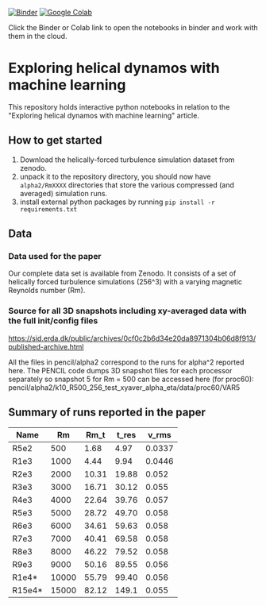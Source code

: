 [![Binder][binder-badge]][binder-url]
[![Google Colab][colab-badge]][colab-url]

[binder-badge]: https://mybinder.org/badge.svg
[binder-url]: https://mybinder.org/v2/gh/fnauman/ML_alpha2/master
[colab-badge]: https://colab.research.google.com/assets/colab-badge.svg
[colab-url]: https://colab.research.google.com/github/fnauman/ML_alpha2/blob/master/vertical_profiles.ipynb

<!--- [![Binder](https://mybinder.org/badge_logo.svg)](https://mybinder.org/v2/gh/fnauman/ML_alpha2/master)
[![Open In Colab](https://colab.research.google.com/assets/colab-badge.svg)](https://colab.research.google.com/github/fnauman/ML_alpha2/]--->

Click the Binder or Colab link to open the notebooks in binder and work with them in the cloud.

# Exploring helical dynamos with machine learning

This repository holds interactive python notebooks in relation to the "Exploring helical dynamos with machine learning" article.

## How to get started

1) Download the helically-forced turbulence simulation dataset from zenodo.
2) unpack it to the repository directory, you should now have `alpha2/RmXXXX` directories that store the various compressed (and averaged) simulation runs.
3) install external python packages by running `pip install -r requirements.txt`



## Data 

### Data used for the paper

Our complete data set is available from Zenodo. It consists of a set of helically forced turbulence simulations (256^3) with a varying magnetic Reynolds number (Rm).

### Source for all 3D snapshots including xy-averaged data with the full init/config files
https://sid.erda.dk/public/archives/0cf0c2b6d34e20da8971304b06d8f913/published-archive.html

All the files in pencil/alpha2 correspond to the runs for alpha^2 reported here. The PENCIL code dumps 3D snapshot files for each processor separately so snapshot 5 for Rm = 500 can be accessed here (for proc60):
pencil/alpha2/k10_R500_256_test_xyaver_alpha_eta/data/proc60/VAR5

## Summary of runs reported in the paper

 Name | Rm   | Rm_t   | t_res  | v_rms
 -----|------|--------|--------|-------|
 R5e2 | 500  | 1.68   | 4.97   | 0.0337 
 R1e3 | 1000 |  4.44  | 9.94   | 0.0446
 R2e3 | 2000 | 10.31  | 19.88  | 0.052 
 R3e3 | 3000 | 16.71  | 30.12  | 0.055
 R4e3 | 4000 | 22.64  | 39.76  | 0.057 
 R5e3 | 5000 | 28.72  | 49.70  | 0.058 
 R6e3 | 6000 | 34.61  | 59.63  | 0.058  
 R7e3 | 7000 | 40.41  | 69.58  | 0.058 
 R8e3 | 8000 | 46.22  | 79.52  | 0.058 
 R9e3 | 9000 | 50.16  | 89.55  | 0.056 
 R1e4* | 10000 | 55.79 | 99.40 | 0.056 
 R15e4* | 15000 | 82.12 | 149.1 | 0.055 

